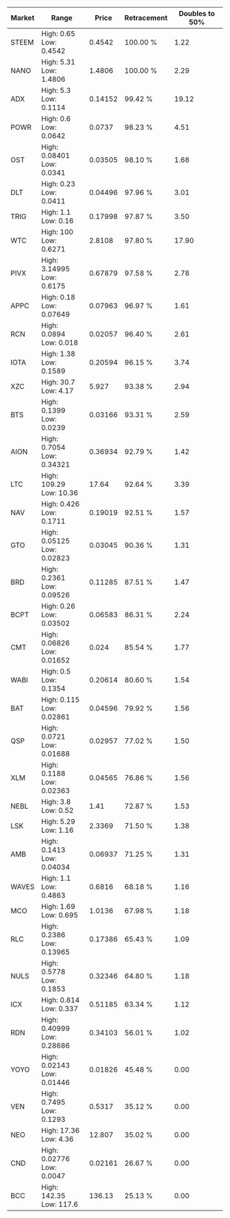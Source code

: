 | Market | Range | Price| Retracement | Doubles to 50% |
| --- | --- | --- | --- | --- |
| STEEM | High: 0.65<br />Low: 0.4542 | 0.4542 | 100.00 % | 1.22 |
| NANO | High: 5.31<br />Low: 1.4806 | 1.4806 | 100.00 % | 2.29 |
| ADX | High: 5.3<br />Low: 0.1114 | 0.14152 | 99.42 % | 19.12 |
| POWR | High: 0.6<br />Low: 0.0642 | 0.0737 | 98.23 % | 4.51 |
| OST | High: 0.08401<br />Low: 0.0341 | 0.03505 | 98.10 % | 1.68 |
| DLT | High: 0.23<br />Low: 0.0411 | 0.04496 | 97.96 % | 3.01 |
| TRIG | High: 1.1<br />Low: 0.16 | 0.17998 | 97.87 % | 3.50 |
| WTC | High: 100<br />Low: 0.6271 | 2.8108 | 97.80 % | 17.90 |
| PIVX | High: 3.14995<br />Low: 0.6175 | 0.67879 | 97.58 % | 2.78 |
| APPC | High: 0.18<br />Low: 0.07649 | 0.07963 | 96.97 % | 1.61 |
| RCN | High: 0.0894<br />Low: 0.018 | 0.02057 | 96.40 % | 2.61 |
| IOTA | High: 1.38<br />Low: 0.1589 | 0.20594 | 96.15 % | 3.74 |
| XZC | High: 30.7<br />Low: 4.17 | 5.927 | 93.38 % | 2.94 |
| BTS | High: 0.1399<br />Low: 0.0239 | 0.03166 | 93.31 % | 2.59 |
| AION | High: 0.7054<br />Low: 0.34321 | 0.36934 | 92.79 % | 1.42 |
| LTC | High: 109.29<br />Low: 10.36 | 17.64 | 92.64 % | 3.39 |
| NAV | High: 0.426<br />Low: 0.1711 | 0.19019 | 92.51 % | 1.57 |
| GTO | High: 0.05125<br />Low: 0.02823 | 0.03045 | 90.36 % | 1.31 |
| BRD | High: 0.2361<br />Low: 0.09526 | 0.11285 | 87.51 % | 1.47 |
| BCPT | High: 0.26<br />Low: 0.03502 | 0.06583 | 86.31 % | 2.24 |
| CMT | High: 0.06826<br />Low: 0.01652 | 0.024 | 85.54 % | 1.77 |
| WABI | High: 0.5<br />Low: 0.1354 | 0.20614 | 80.60 % | 1.54 |
| BAT | High: 0.115<br />Low: 0.02861 | 0.04596 | 79.92 % | 1.56 |
| QSP | High: 0.0721<br />Low: 0.01688 | 0.02957 | 77.02 % | 1.50 |
| XLM | High: 0.1188<br />Low: 0.02363 | 0.04565 | 76.86 % | 1.56 |
| NEBL | High: 3.8<br />Low: 0.52 | 1.41 | 72.87 % | 1.53 |
| LSK | High: 5.29<br />Low: 1.16 | 2.3369 | 71.50 % | 1.38 |
| AMB | High: 0.1413<br />Low: 0.04034 | 0.06937 | 71.25 % | 1.31 |
| WAVES | High: 1.1<br />Low: 0.4863 | 0.6816 | 68.18 % | 1.16 |
| MCO | High: 1.69<br />Low: 0.695 | 1.0136 | 67.98 % | 1.18 |
| RLC | High: 0.2386<br />Low: 0.13965 | 0.17386 | 65.43 % | 1.09 |
| NULS | High: 0.5778<br />Low: 0.1853 | 0.32346 | 64.80 % | 1.18 |
| ICX | High: 0.814<br />Low: 0.337 | 0.51185 | 63.34 % | 1.12 |
| RDN | High: 0.40999<br />Low: 0.28686 | 0.34103 | 56.01 % | 1.02 |
| YOYO | High: 0.02143<br />Low: 0.01446 | 0.01826 | 45.48 % | 0.00 |
| VEN | High: 0.7495<br />Low: 0.1293 | 0.5317 | 35.12 % | 0.00 |
| NEO | High: 17.36<br />Low: 4.36 | 12.807 | 35.02 % | 0.00 |
| CND | High: 0.02776<br />Low: 0.0047 | 0.02161 | 26.67 % | 0.00 |
| BCC | High: 142.35<br />Low: 117.6 | 136.13 | 25.13 % | 0.00 |

